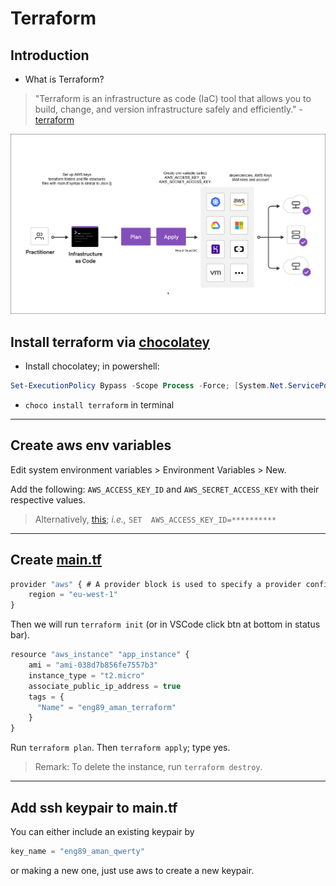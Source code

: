 # Terraform
## Introduction
- What is Terraform?

> "Terraform is an infrastructure as code (IaC) tool that allows you to build, change, and version infrastructure safely and efficiently." - [terraform](https://www.terraform.io/intro/index.html)

![](imgs/terraform.png)

## Install terraform via [chocolatey](https://chocolatey.org/)
- Install chocolatey;  in powershell:
```powershell
Set-ExecutionPolicy Bypass -Scope Process -Force; [System.Net.ServicePointManager]::SecurityProtocol = [System.Net.ServicePointManager]::SecurityProtocol -bor 3072; iex ((New-Object System.Net.WebClient).DownloadString('https://community.chocolatey.org/install.ps1'))
```  
- `choco install terraform` in terminal

---

##  Create aws env variables
Edit system environment variables > Environment Variables > New.

Add the following: `AWS_ACCESS_KEY_ID` and `AWS_SECRET_ACCESS_KEY` with their respective values.

> Alternatively, [this](https://docs.aws.amazon.com/sdk-for-php/v3/developer-guide/guide_credentials_environment.html); *i.e.,* `SET  AWS_ACCESS_KEY_ID=**********`

---

## Create [main.tf](main.tf)
```js
provider "aws" { # A provider block is used to specify a provider configuration
	region = "eu-west-1"
}
```

Then we will run `terraform init` (or in VSCode click btn at bottom in status bar).

```js
resource "aws_instance" "app_instance" {
	ami = "ami-038d7b856fe7557b3" 
	instance_type = "t2.micro"
	associate_public_ip_address = true
	tags = {
	  "Name" = "eng89_aman_terraform"
	}
}
```
Run `terraform plan`. Then `terraform apply`; type yes.

> Remark: To delete the instance, run `terraform destroy`.

---

## Add ssh keypair to main.tf
You can either include an existing keypair by
```js
key_name = "eng89_aman_qwerty"
```

or making a new one, just use aws to create a new keypair.